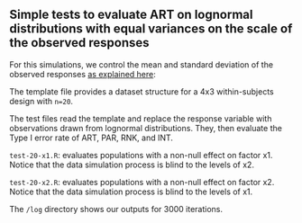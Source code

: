 ## Simple tests to evaluate ART on lognormal distributions with equal variances on the scale of the observed responses

For this simulations, we control the mean and standard deviation of the observed responses [as explained here](https://en.wikipedia.org/wiki/Log-normal_distribution#Generation_and_parameters):

The template file provides a dataset structure for a 4x3 within-subjects design with ``n=20``. 

The test files read the template and replace the response variable with observations drawn from lognormal distributions. They, then evaluate the Type I error rate of ART, PAR, RNK, and INT. 

``test-20-x1.R``: evaluates populations with a non-null effect on factor x1. Notice that the data simulation process is blind to the levels of x2.  

``test-20-x2.R``: evaluates populations with a non-null effect on factor x2. Notice that the data simulation process is blind to the levels of x1.  

The ``/log`` directory shows our outputs for 3000 iterations.
